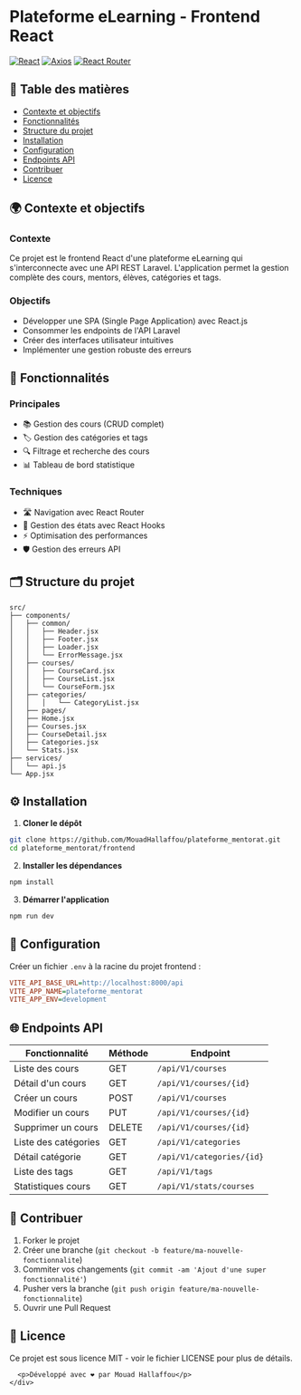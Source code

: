 # Plateforme eLearning - Frontend React

[![React](https://img.shields.io/badge/React-18.2-blue)](https://reactjs.org/)
[![Axios](https://img.shields.io/badge/Axios-1.3-green)](https://axios-http.com/)
[![React Router](https://img.shields.io/badge/React_Router-6.8-lightgrey)](https://reactrouter.com/)

## 📝 Table des matières
- [Contexte et objectifs](#-contexte-et-objectifs)
- [Fonctionnalités](#-fonctionnalités)
- [Structure du projet](#-structure-du-projet)
- [Installation](#-installation)
- [Configuration](#-configuration)
- [Endpoints API](#-endpoints-api)
- [Contribuer](#-contribuer)
- [Licence](#-licence)

## 🌍 Contexte et objectifs

### Contexte
Ce projet est le frontend React d'une plateforme eLearning qui s'interconnecte avec une API REST Laravel. L'application permet la gestion complète des cours, mentors, élèves, catégories et tags.

### Objectifs
- Développer une SPA (Single Page Application) avec React.js
- Consommer les endpoints de l'API Laravel
- Créer des interfaces utilisateur intuitives
- Implémenter une gestion robuste des erreurs

## 🚀 Fonctionnalités

### Principales
- 📚 Gestion des cours (CRUD complet)
- 🏷️ Gestion des catégories et tags
- 🔍 Filtrage et recherche des cours
- 📊 Tableau de bord statistique

### Techniques
- 🛣️ Navigation avec React Router
- 🔄 Gestion des états avec React Hooks
- ⚡ Optimisation des performances
- 🛡️ Gestion des erreurs API

## 🗂️ Structure du projet

```
src/
├── components/
│   ├── common/
│   │   ├── Header.jsx
│   │   ├── Footer.jsx
│   │   ├── Loader.jsx
│   │   └── ErrorMessage.jsx
│   ├── courses/
│   │   ├── CourseCard.jsx
│   │   ├── CourseList.jsx
│   │   └── CourseForm.jsx
│   ├── categories/
│   │   │   └── CategoryList.jsx
│   ├── pages/
│   ├── Home.jsx
│   ├── Courses.jsx
│   ├── CourseDetail.jsx
│   ├── Categories.jsx
│   └── Stats.jsx
├── services/
│   └── api.js
└── App.jsx
```

## ⚙️ Installation

1. **Cloner le dépôt**
```bash
git clone https://github.com/MouadHallaffou/plateforme_mentorat.git
cd plateforme_mentorat/frontend
```

2. **Installer les dépendances**
```bash
npm install
```

3. **Démarrer l'application**
```bash
npm run dev
```

## 🔧 Configuration

Créer un fichier `.env` à la racine du projet frontend :
```ini
VITE_API_BASE_URL=http://localhost:8000/api
VITE_APP_NAME=plateforme_mentorat
VITE_APP_ENV=development
```

## 🌐 Endpoints API

| Fonctionnalité | Méthode | Endpoint |
|----------------|---------|----------|
| Liste des cours | GET | `/api/V1/courses` |
| Détail d'un cours | GET | `/api/V1/courses/{id}` |
| Créer un cours | POST | `/api/V1/courses` |
| Modifier un cours | PUT | `/api/V1/courses/{id}` |
| Supprimer un cours | DELETE | `/api/V1/courses/{id}` |
| Liste des catégories | GET | `/api/V1/categories` |
| Détail catégorie | GET | `/api/V1/categories/{id}` |
| Liste des tags | GET | `/api/V1/tags` |
| Statistiques cours | GET | `/api/V1/stats/courses` |

## 🤝 Contribuer

1. Forker le projet
2. Créer une branche (`git checkout -b feature/ma-nouvelle-fonctionnalite`)
3. Commiter vos changements (`git commit -am 'Ajout d'une super fonctionnalité'`)
4. Pusher vers la branche (`git push origin feature/ma-nouvelle-fonctionnalite`)
5. Ouvrir une Pull Request

## 📜 Licence

Ce projet est sous licence MIT - voir le fichier LICENSE pour plus de détails.

```<div align="center">
  <p>Développé avec ❤️ par Mouad Hallaffou</p>
</div>
